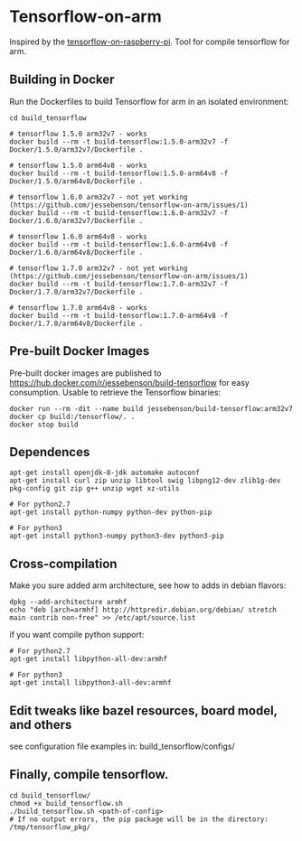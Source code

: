 # Tensorflow-on-arm

Inspired by the [tensorflow-on-raspberry-pi](https://github.com/samjabrahams/tensorflow-on-raspberry-pi).
Tool for compile tensorflow for arm.

## Building in Docker
Run the Dockerfiles to build Tensorflow for arm in an isolated environment:
```shell
cd build_tensorflow

# tensorflow 1.5.0 arm32v7 - works
docker build --rm -t build-tensorflow:1.5.0-arm32v7 -f Docker/1.5.0/arm32v7/Dockerfile .

# tensorflow 1.5.0 arm64v8 - works
docker build --rm -t build-tensorflow:1.5.0-arm64v8 -f Docker/1.5.0/arm64v8/Dockerfile .

# tensorflow 1.6.0 arm32v7 - not yet working (https://github.com/jessebenson/tensorflow-on-arm/issues/1)
docker build --rm -t build-tensorflow:1.6.0-arm32v7 -f Docker/1.6.0/arm32v7/Dockerfile .

# tensorflow 1.6.0 arm64v8 - works
docker build --rm -t build-tensorflow:1.6.0-arm64v8 -f Docker/1.6.0/arm64v8/Dockerfile .

# tensorflow 1.7.0 arm32v7 - not yet working (https://github.com/jessebenson/tensorflow-on-arm/issues/1)
docker build --rm -t build-tensorflow:1.7.0-arm32v7 -f Docker/1.7.0/arm32v7/Dockerfile .

# tensorflow 1.7.0 arm64v8 - works
docker build --rm -t build-tensorflow:1.7.0-arm64v8 -f Docker/1.7.0/arm64v8/Dockerfile .
```

## Pre-built Docker Images
Pre-built docker images are published to https://hub.docker.com/r/jessebenson/build-tensorflow for easy consumption.  Usable to retrieve the Tensorflow binaries:

```shell
docker run --rm -dit --name build jessebenson/build-tensorflow:arm32v7
docker cp build:/tensorflow/. .
docker stop build
```

## Dependences
```shell
apt-get install openjdk-8-jdk automake autoconf
apt-get install curl zip unzip libtool swig libpng12-dev zlib1g-dev pkg-config git zip g++ unzip wget xz-utils

# For python2.7
apt-get install python-numpy python-dev python-pip

# For python3
apt-get install python3-numpy python3-dev python3-pip
```

## Cross-compilation
Make you sure added arm architecture, see how to adds in debian flavors:
```shell
dpkg --add-architecture armhf
echo "deb [arch=armhf] http://httpredir.debian.org/debian/ stretch main contrib non-free" >> /etc/apt/source.list
```
if you want compile python support:
```shell
# For python2.7
apt-get install libpython-all-dev:armhf

# For python3
apt-get install libpython3-all-dev:armhf
```

## Edit tweaks like bazel resources, board model, and others
see configuration file examples in: build_tensorflow/configs/

## Finally, compile tensorflow.
```shell
cd build_tensorflow/
chmod +x build_tensorflow.sh
./build_tensorflow.sh <path-of-config>
# If no output errors, the pip package will be in the directory: /tmp/tensorflow_pkg/
```
